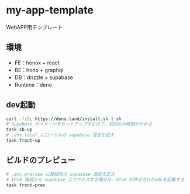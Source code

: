# my-app-template

WebAPP用テンプレート

## 環境

- FE：honox + react
- BE：hono + graphql
- DB：drizzle + supabase
- Runtime：deno

## dev起動

```bash
curl -fsSL https://deno.land/install.sh | sh
# Supabase のイメージをセットアップするので、初回のみ時間がかかる
task sb-up
# .env.local にローカルの supabase 設定を記入
task front-up
```

## ビルドのプレビュー

```bash
# .env.preview に接続先の supabase 設定を記入
# IPv4 環境から supabase にアクセスする場合は、IPv4 が許可されたURLを記載する
task front-prev
```
